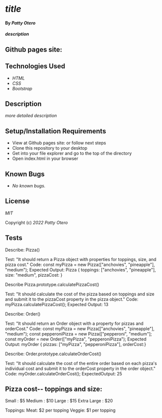 # _title_

#### By _**Patty Otero**_

#### _description_

## Github pages site: 

## Technologies Used

* _HTML_
* _CSS_
* _Bootstrap_

## Description

_more detailed description_

## Setup/Installation Requirements

* View at Github pages site:  or follow next steps
* Clone this repository to your desktop
* Get into your file explorer and go to the top of the directory
* Open index.html in your browser

## Known Bugs

* _No known bugs._

## License

_MIT_

Copyright (c) _2022_ _Patty Otero_

## Tests
Describe: Pizza()

Test: "It should return a Pizza object with properties for toppings, size, and pizza cost."
Code: const myPizza = new Pizza(["anchovies", "pineapple"], "medium");
Expected Output: Pizza { toppings: ["anchovies", "pineapple"], size: "medium", pizzaCost: }

Describe Pizza.prototype.calculatePizzaCost()

Test: "It should calculate the cost of the pizza based on toppings and size and submit it to the pizzaCost property in the pizza object."
Code: myPizza.calculatePizzaCost();
Expected Output: 13

Describe: Order()

Test: "It should return an Order object with a property for pizzas and orderCost."
Code: const myPizza = new Pizza(["anchovies", "pineapple"], "medium"); const pepperoniPizza = new Pizza(["pepperoni", "medium"]; const myOrder = new Order(["myPizza", "pepperoniPizza");
Expected Output: myOrder { pizzas: ["myPizza", "pepperoniPizza"], orderCost:}

Describe: Order.prototype.calculateOrderCost()

Test: "It should calculate the cost of the entire order based on each pizza's individual cost and submit it to the orderCost property in the order object."
Code: myOrder.calculateOrderCost();
ExpectedOutput: 25


## Pizza cost-- toppings and size:
Small : $5
Medium : $10
Large : $15
Extra Large : $20

Toppings:
Meat: $2 per topping
Veggie: $1 per topping
